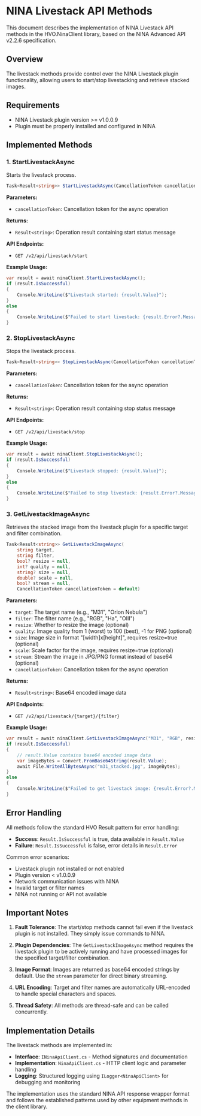 # NINA Livestack API Methods

This document describes the implementation of NINA Livestack API methods in the HVO.NinaClient library, based on the NINA Advanced API v2.2.6 specification.

## Overview

The livestack methods provide control over the NINA Livestack plugin functionality, allowing users to start/stop livestacking and retrieve stacked images.

## Requirements

- NINA Livestack plugin version >= v1.0.0.9
- Plugin must be properly installed and configured in NINA

## Implemented Methods

### 1. StartLivestackAsync

Starts the livestack process.

```csharp
Task<Result<string>> StartLivestackAsync(CancellationToken cancellationToken = default)
```

**Parameters:**
- `cancellationToken`: Cancellation token for the async operation

**Returns:**
- `Result<string>`: Operation result containing start status message

**API Endpoints:**
- `GET /v2/api/livestack/start`

**Example Usage:**
```csharp
var result = await ninaClient.StartLivestackAsync();
if (result.IsSuccessful)
{
    Console.WriteLine($"Livestack started: {result.Value}");
}
else
{
    Console.WriteLine($"Failed to start livestack: {result.Error?.Message}");
}
```

### 2. StopLivestackAsync

Stops the livestack process.

```csharp
Task<Result<string>> StopLivestackAsync(CancellationToken cancellationToken = default)
```

**Parameters:**
- `cancellationToken`: Cancellation token for the async operation

**Returns:**
- `Result<string>`: Operation result containing stop status message

**API Endpoints:**
- `GET /v2/api/livestack/stop`

**Example Usage:**
```csharp
var result = await ninaClient.StopLivestackAsync();
if (result.IsSuccessful)
{
    Console.WriteLine($"Livestack stopped: {result.Value}");
}
else
{
    Console.WriteLine($"Failed to stop livestack: {result.Error?.Message}");
}
```

### 3. GetLivestackImageAsync

Retrieves the stacked image from the livestack plugin for a specific target and filter combination.

```csharp
Task<Result<string>> GetLivestackImageAsync(
    string target,
    string filter,
    bool? resize = null,
    int? quality = null,
    string? size = null,
    double? scale = null,
    bool? stream = null,
    CancellationToken cancellationToken = default)
```

**Parameters:**
- `target`: The target name (e.g., "M31", "Orion Nebula")
- `filter`: The filter name (e.g., "RGB", "Ha", "OIII")
- `resize`: Whether to resize the image (optional)
- `quality`: Image quality from 1 (worst) to 100 (best), -1 for PNG (optional)
- `size`: Image size in format "[width]x[height]", requires resize=true (optional)
- `scale`: Scale factor for the image, requires resize=true (optional)
- `stream`: Stream the image in JPG/PNG format instead of base64 (optional)
- `cancellationToken`: Cancellation token for the async operation

**Returns:**
- `Result<string>`: Base64 encoded image data

**API Endpoints:**
- `GET /v2/api/livestack/{target}/{filter}`

**Example Usage:**
```csharp
var result = await ninaClient.GetLivestackImageAsync("M31", "RGB", resize: true, quality: 80, size: "1024x768");
if (result.IsSuccessful)
{
    // result.Value contains base64 encoded image data
    var imageBytes = Convert.FromBase64String(result.Value);
    await File.WriteAllBytesAsync("m31_stacked.jpg", imageBytes);
}
else
{
    Console.WriteLine($"Failed to get livestack image: {result.Error?.Message}");
}
```

## Error Handling

All methods follow the standard HVO Result<T> pattern for error handling:

- **Success**: `Result.IsSuccessful` is true, data available in `Result.Value`
- **Failure**: `Result.IsSuccessful` is false, error details in `Result.Error`

Common error scenarios:
- Livestack plugin not installed or not enabled
- Plugin version < v1.0.0.9
- Network communication issues with NINA
- Invalid target or filter names
- NINA not running or API not available

## Important Notes

1. **Fault Tolerance**: The start/stop methods cannot fail even if the livestack plugin is not installed. They simply issue commands to NINA.

2. **Plugin Dependencies**: The `GetLivestackImageAsync` method requires the livestack plugin to be actively running and have processed images for the specified target/filter combination.

3. **Image Format**: Images are returned as base64 encoded strings by default. Use the `stream` parameter for direct binary streaming.

4. **URL Encoding**: Target and filter names are automatically URL-encoded to handle special characters and spaces.

5. **Thread Safety**: All methods are thread-safe and can be called concurrently.

## Implementation Details

The livestack methods are implemented in:
- **Interface**: `INinaApiClient.cs` - Method signatures and documentation
- **Implementation**: `NinaApiClient.cs` - HTTP client logic and parameter handling
- **Logging**: Structured logging using `ILogger<NinaApiClient>` for debugging and monitoring

The implementation uses the standard NINA API response wrapper format and follows the established patterns used by other equipment methods in the client library.
